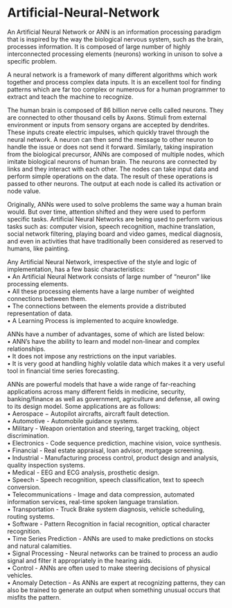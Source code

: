 # Artificial-Neural-Network
An Artificial Neural Network or ANN is an information processing paradigm that is inspired by the way the biological nervous system, such as the brain, processes information. It is composed of large number of highly interconnected processing elements (neurons) working in unison to solve a specific problem.

A neural network is a framework of many different algorithms which work together and process complex data inputs. It is an excellent tool for finding patterns which are far too complex or numerous for a human programmer to extract and teach the machine to recognize.

The human brain is composed of 86 billion nerve cells called neurons. They are connected to other thousand cells by Axons. Stimuli from external environment or inputs from sensory organs are accepted by dendrites. These inputs create electric impulses, which quickly travel through the neural network. A neuron can then send the message to other neuron to handle the issue or does not send it forward. Similarly, taking inspiration from the biological precursor, ANNs are composed of multiple nodes, which imitate biological neurons of human brain. The neurons are connected by links and they interact with each other. The nodes can take input data and perform simple operations on the data. The result of these operations is passed to other neurons. The output at each node is called its activation or node value.

Originally, ANNs were used to solve problems the same way a human brain would. But over time, attention shifted and they were used to perform specific tasks. Artificial Neural Networks are being used to perform various tasks such as: computer vision, speech recognition, machine translation, social network filtering, playing board and video games, medical diagnosis, and even in activities that have traditionally been considered as reserved to humans, like painting.

Any Artificial Neural Network, irrespective of the style and logic of implementation, has a few basic characteristics:\
   • An Artificial Neural Network consists of large number of  “neuron” like processing elements.\
   • All these processing elements have a large number of weighted connections between them.\
   • The connections between the elements provide a distributed representation of data.\
   • A Learning Process is implemented to acquire knowledge.
  
ANNs have a number of advantages, some of which are listed below:\
    • ANN’s have the ability to learn and model non-linear and complex relationships.\
    • It does not impose any restrictions on the input variables.\
    • It is very good at handling highly volatile data which makes it a very useful tool in financial time series forecasting.
    
ANNs are powerful models that have a wide range of far-reaching applications across many different fields in medicine, security, banking/finance as well as government, agriculture and defense, all owing to its design model. Some applications are as follows:\
    • Aerospace − Autopilot aircrafts, aircraft fault detection.\
    • Automotive - Automobile guidance systems.\
    • Military - Weapon orientation and steering, target tracking, object discrimination.\
    • Electronics - Code sequence prediction, machine vision, voice synthesis.\
    • Financial - Real estate appraisal, loan advisor, mortgage screening.\
    • Industrial - Manufacturing process control, product design and analysis, quality inspection systems.\
    • Medical - EEG and ECG analysis, prosthetic design.\
    • Speech - Speech recognition, speech classification, text to speech conversion.\
    • Telecommunications - Image and data compression, automated information services, real-time spoken language translation.\
    • Transportation - Truck Brake system diagnosis, vehicle scheduling, routing systems.\
    • Software - Pattern Recognition in facial recognition, optical character recognition.\
    • Time Series Prediction - ANNs are used to make predictions on stocks and natural calamities.\
    • Signal Processing - Neural networks can be trained to process an audio signal and filter it appropriately in the hearing aids.\
    • Control - ANNs are often used to make steering decisions of physical vehicles.\
    • Anomaly Detection - As ANNs are expert at recognizing patterns, they can also be trained to generate an output when something unusual occurs that misfits the pattern.
